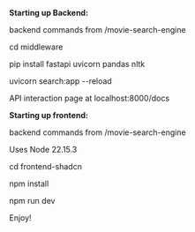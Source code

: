 **Starting up Backend:**

backend commands from /movie-search-engine

cd middleware

pip install fastapi uvicorn pandas nltk

uvicorn search:app --reload

API interaction page at localhost:8000/docs

**Starting up frontend:**

backend commands from /movie-search-engine

Uses Node 22.15.3

cd frontend-shadcn

npm install

npm run dev

Enjoy!
